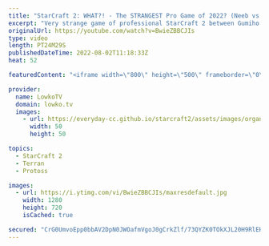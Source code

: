 ```yaml
---
title: "StarCraft 2: WHAT?! - The STRANGEST Pro Game of 2022? (Neeb vs Gumiho)"
excerpt: "Very strange game of professional StarCraft 2 between Gumiho (Terran) and Neeb (Protoss). One of the lowest highest level games that I've casted this year. Gumiho decides to open up with a triple Battlecruiser build order.  Support my work on Patreon: https://www.patreon.com/lowkotv Become a YouTube"
originalUrl: https://youtube.com/watch?v=BwieZBBCJIs
type: video
length: PT24M29S
publishedDateTime: 2022-08-02T11:18:33Z
heat: 52

featuredContent: "<iframe width=\"800\" height=\"500\" frameborder=\"0\" src=\"https://www.youtube.com/embed/BwieZBBCJIs\" allow=\"accelerometer; autoplay; encrypted-media; gyroscope; picture-in-picture\" allowfullscreen></iframe>"

provider:
  name: LowkoTV
  domain: lowko.tv
  images:
    - url: https://everyday-cc.github.io/starcraft2/assets/images/organizations/lowko.tv-50x50.jpg
      width: 50
      height: 50

topics:
  - StarCraft 2
  - Terran
  - Protoss

images:
  - url: https://i.ytimg.com/vi/BwieZBBCJIs/maxresdefault.jpg
    width: 1280
    height: 720
    isCached: true

secured: "CrG0UmvoEpp0bbAV2DpN0JWOafmVgoJ0gCrkZlf/73QYZK0TOkXJL20H9RlEHgJ/vMPAwrcZ7t7WEEBnBbVpYKSpynZEQn6Z7u5uPEtTSPfGXNe4DHhhHrITw2f4aPKyjzDsRJqs50g+rXo3sK8Hpwg8/AfEZa4Ft9zHKj50ndi8AjNfDudx00bqYOEfZHaI7I7inwXgQOp53SayzFrySTYAtqkGPGAwxjEp3f/FHozOMXhosqhP0s5dNrx/LZQYaKG7LihZyE1y+gewa5YNbl4TsN94VJ9hIe2nWInipiGGsDQKNqhX+ZHmSREGOFNjcXsFtmRvkcnu+W/9HeKzKnPomzRjlpBxXCbkBSilxQG0WLVTmYWHCIPZ89vyfwFuTke87h0pBsTX05qn/F08risukutym89LUpniL8WT5+AEy7+fC4mQvzWh36JpiHG2;NXyA0D1ql+UWdZ2Pi56IBw=="
---
```



